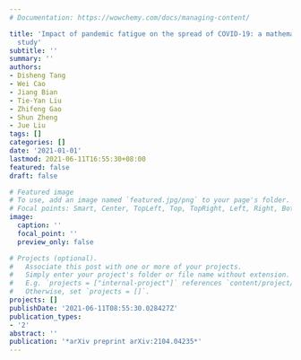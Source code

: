 ```yaml
---
# Documentation: https://wowchemy.com/docs/managing-content/

title: 'Impact of pandemic fatigue on the spread of COVID-19: a mathematical modelling
  study'
subtitle: ''
summary: ''
authors:
- Disheng Tang
- Wei Cao
- Jiang Bian
- Tie-Yan Liu
- Zhifeng Gao
- Shun Zheng
- Jue Liu
tags: []
categories: []
date: '2021-01-01'
lastmod: 2021-06-11T16:55:30+08:00
featured: false
draft: false

# Featured image
# To use, add an image named `featured.jpg/png` to your page's folder.
# Focal points: Smart, Center, TopLeft, Top, TopRight, Left, Right, BottomLeft, Bottom, BottomRight.
image:
  caption: ''
  focal_point: ''
  preview_only: false

# Projects (optional).
#   Associate this post with one or more of your projects.
#   Simply enter your project's folder or file name without extension.
#   E.g. `projects = ["internal-project"]` references `content/project/deep-learning/index.md`.
#   Otherwise, set `projects = []`.
projects: []
publishDate: '2021-06-11T08:55:30.028427Z'
publication_types:
- '2'
abstract: ''
publication: '*arXiv preprint arXiv:2104.04235*'
---
```

